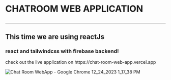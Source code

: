 
# CHATROOM WEB APPLICATION <hr>

## This time we are using reactJs

<h3>react and tailwindcss with firebase backend!</h3>
check out the live application on https://chat-room-web-app.vercel.app

![Chat Room WebApp - Google Chrome 12_24_2023 1_17_38 PM](https://github.com/philipbwalya/ChatRoom-Web-App/assets/128143570/5fe45f8d-1e1a-44ed-b4cb-7407e4f31d91)
